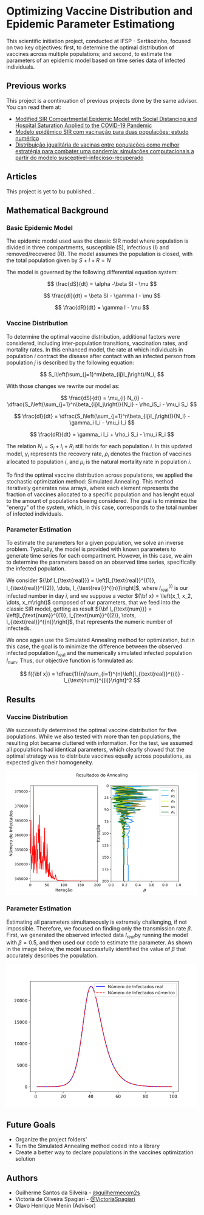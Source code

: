 # Optimizing Vaccine Distribution and Epidemic Parameter Estimationg

This scientific initiation project, conducted at IFSP - Sertãozinho, focused on two key objectives: first, to determine the optimal distribution of vaccines across multiple populations; and second, to estimate the parameters of an epidemic model based on time series data of infected individuals.

## Previous works
This project is a continuation of previous projects done by the same advisor. You can read them at:
- [Modified SIR Compartmental Epidemic Model with Social Distancing and Hospital Saturation Applied to the COVID-19 Pandemic](http://nd.ics.org.ru/nd210303/)
- [Modelo epidêmico SIR com vacinação para duas populações: estudo numérico](https://ocs.ifsp.edu.br/conict/xiiiconict/paper/viewPaper/8489)
- [Distribuição igualitária de vacinas entre populações como melhor estratégia para combater uma pandemia: simulações computacionais a partir do modelo susceptível-infecioso-recuperado](https://ocs.ifsp.edu.br/conict/xivconict/paper/view/9877)

## Articles
This project is yet to bu published...

## Mathematical Background

###  Basic Epidemic Model
The epidemic model used was the classic SIR model where population is divided in three compartments, susceptible (S), infectious (I) and removed/recovered (R). The model assumes the population is closed, with the total population given by $S + I + R = N$

The model is governed by the following differential equation system:

$$
\frac{dS}{dt} = \alpha -\beta SI - \mu 
$$

$$
\frac{dI}{dt} = \beta SI  - \gamma I - \mu 
$$

$$
\frac{dR}{dt} = \gamma I - \mu
$$

### Vaccine Distribution
To determine the optimal vaccine distribution, additional factors were considered, including inter-population transitions, vaccination rates, and mortality rates. In this enhanced model, the rate at which individuals in population $i$ contract the disease after contact with an infected person from population $j$ is described by the following equation:

$$
S_i\left(\sum_{j=1}^m\beta_{ij}I_j\right)/N_i,
$$

With those changes we rewrite our model as:

$$
\frac{dS}{dt} = \mu_{i} N_{i} -\dfrac{S_i\left(\sum_{j=1}^n\beta_{ij}I_j\right)}{N_i} - \rho_iS_i - \mu_i S_i
$$

$$
\frac{dI}{dt} = \dfrac{S_i\left(\sum_{j=1}^n\beta_{ij}I_j\right)}{N_i}  - \gamma_i I_i - \mu_i I_i
$$

$$
\frac{dR}{dt} = \gamma_i I_i + \rho_i S_i - \mu_i R_i
$$

The relation $N_i = S_i + I_i + R_i$  still holds for each population $i$. In this updated model, $\gamma_i$ represents the recovery rate,  $\rho_i$ denotes the fraction of vaccines allocated to population $i$, and $\mu_i$ is the natural mortality rate in population $i$.

To find the optimal vaccine distribution across populations, we applied the stochastic optimization method: Simulated Annealing. This method iteratively generates new arrays, where each element represents the fraction of vaccines allocated to a specific population and has lenght equal to the amount of populations beeing considered. The goal is to minimize the "energy" of the system, which, in this case, corresponds to the total number of infected individuals.
 
### Parameter Estimation
To estimate the parameters for a given population, we solve an inverse problem. Typically, the model is provided with known parameters to generate time series for each compartment. However, in this case, we aim to determine the parameters based on an observed time series, specifically the infected population.

We consider ${\bf I_{\text{real}}} = \left[I_{\text{real}}^{(1)}, I_{\text{real}}^{(2)}, \dots, I_{\text{real}}^{(n)}\right]$, where $I_{\text{real}}^{(i)}$ is our infected number in day $i$, and we suppose a vector ${\bf x} = \left(x_1, x_2, \dots, x_m\right)$ composed of our parameters, that we feed into the classic SIR model, getting as result ${\bf I_{\text{num}}} = \left[I_{\text{num}}^{(1)}, I_{\text{num}}^{(2)}, \dots, I_{\text{real}}^{(n)}\right]$, that represents the numeric number of infecteds.

We once again use the Simulated Annealing method for optimization, but in this case, the goal is to minimize the difference between the observed infected population $I_{\text{real}}$ and the numerically simulated infected population $I_{\text{num}}$. Thus, our objective function is formulated as:

$$
f({\bf x}) = \dfrac{1}{n}\sum_{i=1}^{n}\left[I_{\text{real}}^{(i)} - I_{\text{num}}^{(i)}\right]^2
$$

## Results

### Vaccine Distribution
We successfully determined the optimal vaccine distribution for five populations. While we also tested with more than ten populations, the resulting plot became cluttered with information. For the test, we assumed all populations had identical parameters, which clearly showed that the optimal strategy was to distribute vaccines equally across populations, as expected given their homogeneity.

![plot](images/ResVaccines.png)

### Parameter Estimation
Estimating all parameters simultaneously is extremely challenging, if not impossible. Therefore, we focused on finding only the transmission rate $\beta$. First, we generated the observed infected data $I_{real}$​ by running the model with $\beta = 0.5$, and then used our code to estimate the parameter. As shown in the image below, the model successfully identified the value of $\beta$ that accurately describes the population.

![plot](images/ResParameters.png)


## Future Goals
- Organize the project folders'
- Turn the Simulated Annealing method coded into a library
- Create a better way to declare populations in the vaccines optimization solution


## Authors

- Guilherme Santos da Silveira -  [@guilhermecom2s](https://github.com/guilhermecom2s)
- Victoria de Oliveira Spagiari - [@VictoriaSpagiari](https://github.com/VictoriaSpagiari)
- Olavo Henrique Menin (Advisor)

